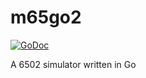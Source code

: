 m65go2
======

[![GoDoc](https://godoc.org/github.com/nwidger/m65go2?status.png)](https://godoc.org/github.com/nwidger/m65go2)

A 6502 simulator written in Go
